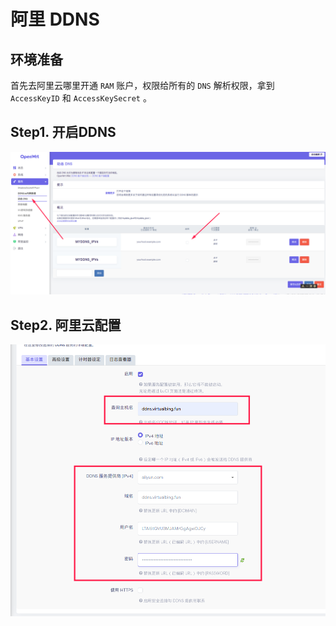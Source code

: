 # 阿里 DDNS

## 环境准备

首先去阿里云哪里开通 `RAM` 账户，权限给所有的 `DNS` 解析权限，拿到 `AccessKeyID` 和 `AccessKeySecret` 。

## Step1. 开启DDNS

![开启DDNS](assets/images/开启DDNS.png)

## Step2. 阿里云配置

![阿里云配置](assets/images/阿里云配置.png)
